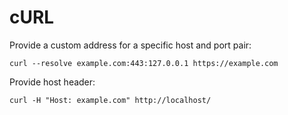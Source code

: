 # cURL

Provide a custom address for a specific host and port pair:

```shell
curl --resolve example.com:443:127.0.0.1 https://example.com
```

Provide host header:

```shell
curl -H "Host: example.com" http://localhost/
```
